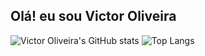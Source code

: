 ## Olá! eu sou Victor Oliveira

![Victor Oliveira's GitHub stats](https://github-readme-stats.vercel.app/api?username=EuVictorOliveira&show_icons=true&theme=shades-of-purple)
![Top Langs](https://github-readme-stats.vercel.app/api/top-langs/?username=EuVictorOliveira&layout=compact&theme=shades-of-purple)
